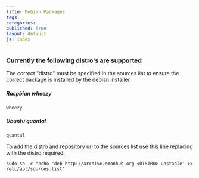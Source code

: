 ```yaml
---
title: Debian Packages
tags: 
categories: 
published: True
layout: default
js: index
---
```


### Currently the following distro's are supported

The correct "distro" must be specified in the sources list to ensure the correct package is installed by the debian installer.

##### Raspbian wheezy

    wheezy

##### Ubuntu quantal

    quantal
    
To add the distro and repository url to the sources list use this line replacing <DISTRO> with the distro required.

    sudo sh -c "echo 'deb http://archive.emonhub.org <DISTRO> unstable' >> /etc/apt/sources.list"



    
